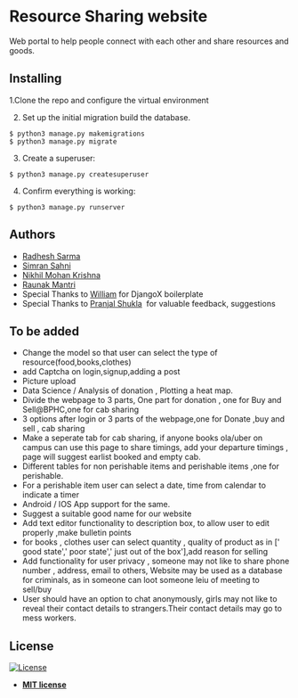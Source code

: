 # Resource Sharing website

Web portal to help people connect with each other and share resources and goods.

## Installing
1.Clone the repo and configure the virtual environment

2. Set up the initial migration build the database.

```
$ python3 manage.py makemigrations
$ python3 manage.py migrate
```

3.  Create a superuser:

```
$ python3 manage.py createsuperuser
```

4.  Confirm everything is working:

```
$ python3 manage.py runserver
```

## Authors

* [Radhesh Sarma](https://github.com/Radhesh-Sarma) &nbsp;&nbsp;&nbsp;
* [Simran Sahni](https://github.com/Simran-Sahni)&nbsp;&nbsp;
* [Nikhil Mohan Krishna](https://github.com/samael042)&nbsp;&nbsp;
* [Raunak Mantri](https://github.com/mantrir20)&nbsp;&nbsp;&nbsp;&nbsp;
* Special Thanks to [William](https://github.com/wsvincent)&nbsp;for DjangoX boilerplate
 * Special Thanks to [Pranjal Shukla](https://www.facebook.com/PataNahi0)&nbsp; for valuable feedback, suggestions
## To be added

* Change the model so that user can select the type of resource(food,books,clothes) 
* add Captcha on login,signup,adding a post
* Picture upload
* Data Science / Analysis of donation , Plotting a heat map. 
* Divide the webpage to 3 parts, One part for donation , one for Buy and Sell@BPHC,one for cab sharing
* 3 options after login or 3 parts of the webpage,one for Donate ,buy and sell , cab sharing 
* Make a seperate tab for cab sharing, if anyone books ola/uber on campus can use this page to share timings, add your departure timings , page will suggest earlist booked and empty cab.
* Different tables for non perishable items and perishable items ,one for perishable.
* For a perishable item user can select a date, time from calendar to indicate a timer
* Android / IOS App support for the same.
* Suggest a suitable good name for our website
* Add text editor functionality to description box, to allow user to edit properly ,make bulletin points
* for books , clothes user can select quantity , quality of product as in [' good state',' poor state',' just out of the box'],add reason for selling
* Add functionality for user privacy , someone may not like to share phone number , address, email to others, Website may be used as a database for criminals, as in someone can loot someone leiu of meeting to sell/buy
* User should have an option to chat anonymously, girls may not like to reveal their contact details to strangers.Their contact details may go to mess workers.
 
## License

[![License](http://img.shields.io/:license-mit-blue.svg?style=flat-square)](http://badges.mit-license.org)

- **[MIT license](http://opensource.org/licenses/mit-license.php)**



